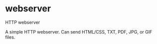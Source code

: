 # webserver
HTTP webserver

A simple HTTP webserver.  Can send HTML/CSS, TXT, PDF, JPG, or GIF files.
